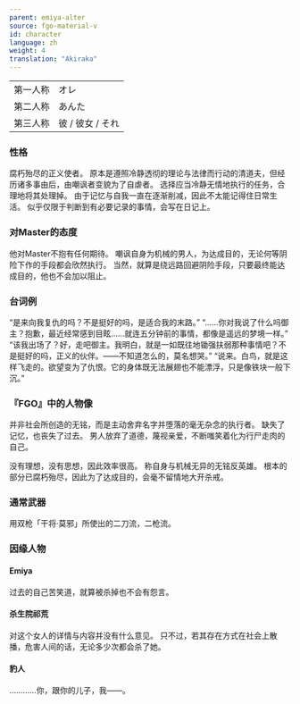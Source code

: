 ```yaml
---
parent: emiya-alter
source: fgo-material-v
id: character
language: zh
weight: 4
translation: "Akiraka"
---
```


<table>
  <tr><td>第一人称</td><td>オレ</td></tr>
  <tr><td>第二人称</td><td>あんた</td></tr>
  <tr><td>第三人称</td><td>彼 / 彼女 / それ</td></tr>
</table>

### 性格

腐朽殆尽的正义使者。
原本是遵照冷静透彻的理论与法律而行动的清道夫，但经历诸多事由后，由嘲讽者变貌为了自虐者。
选择应当冷静无情地执行的任务，合理地将其处理掉。
由于记忆与自我一直在逐渐削减，因此不太能记得住日常生活。
似乎仅限于判断到有必要记录的事情，会写在日记上。

### 对Master的态度

他对Master不抱有任何期待。
嘲讽自身为机械的男人，为达成目的，无论何等阴险下作的手段都会欣然执行。
当然，就算是绕远路回避阴险手段，只要最终能达成目的，他也不会加以阻止。

### 台词例

“是来向我复仇的吗？不是挺好的吗，是适合我的末路。”
“……你对我说了什么吗御主？抱歉，最近经常感到目眩……就连五分钟前的事情，都像是遥远的梦境一样。”
“该我出场了？好，走吧御主。我明白，就是一如既往地锄强扶弱那种事情吧？不是挺好的吗，正义的伙伴。——不知道怎么的，莫名想哭。”
“说来。白鸟，就是这样飞走的。欲望变为了仇恨。它的身体既无法展翅也不能漂浮，只是像铁块一般下沉。”

### 『FGO』中的人物像

并非社会所创造的无铭，而是主动舍弃名字并堕落的毫无杂念的执行者。
缺失了记忆，也丧失了过去。
男人放弃了道德，蔑视亲爱，不断嗤笑着化为行尸走肉的自己。

没有理想，没有思想，因此效率很高。
称自身与机械无异的无铭反英雄。
根本的部分已腐朽殆尽，因此为了达成目的，会毫不留情地大开杀戒。

### 通常武器

用双枪「干将·莫邪」所使出的二刀流，二枪流。

### 因缘人物

#### Emiya

过去的自己苦笑道，就算被杀掉也不会有怨言。

#### 杀生院祁荒

对这个女人的详情与内容并没有什么意见。
只不过，若其存在方式在社会上散播，危害人间的话，无论多少次都会杀了她。

#### 豹人

…………你，跟你的儿子，我——。
